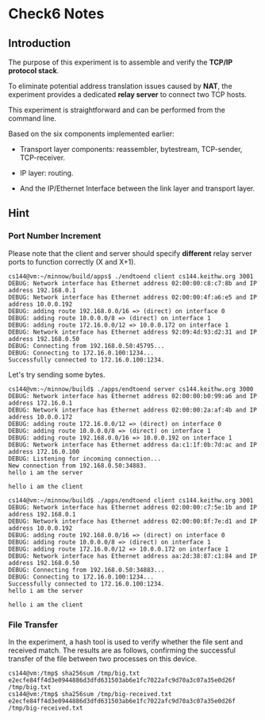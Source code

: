 # Check6 Notes

## Introduction

The purpose of this experiment is to assemble and verify the **TCP/IP protocol stack**.

To eliminate potential address translation issues caused by **NAT**, the experiment provides a dedicated **relay server** to connect two TCP hosts.

This experiment is straightforward and can be performed from the command line.

Based on the six components implemented earlier:

- Transport layer components: reassembler, bytestream, TCP-sender, TCP-receiver.

- IP layer: routing.

- And the IP/Ethernet Interface between the link layer and transport layer.

## Hint

### Port Number Increment

Please note that the client and server should specify **different** relay server ports to function correctly (X and X+1).

```commandline
cs144@vm:~/minnow/build/apps$ ./endtoend client cs144.keithw.org 3001
DEBUG: Network interface has Ethernet address 02:00:00:c8:c7:8b and IP address 192.168.0.1
DEBUG: Network interface has Ethernet address 02:00:00:4f:a6:e5 and IP address 10.0.0.192
DEBUG: adding route 192.168.0.0/16 => (direct) on interface 0
DEBUG: adding route 10.0.0.0/8 => (direct) on interface 1
DEBUG: adding route 172.16.0.0/12 => 10.0.0.172 on interface 1
DEBUG: Network interface has Ethernet address 92:09:4d:93:d2:31 and IP address 192.168.0.50
DEBUG: Connecting from 192.168.0.50:45795...
DEBUG: Connecting to 172.16.0.100:1234...
Successfully connected to 172.16.0.100:1234.
```

Let's try sending some bytes.

```commandline
cs144@vm:~/minnow/build$ ./apps/endtoend server cs144.keithw.org 3000
DEBUG: Network interface has Ethernet address 02:00:00:b0:99:a6 and IP address 172.16.0.1
DEBUG: Network interface has Ethernet address 02:00:00:2a:af:4b and IP address 10.0.0.172
DEBUG: adding route 172.16.0.0/12 => (direct) on interface 0
DEBUG: adding route 10.0.0.0/8 => (direct) on interface 1
DEBUG: adding route 192.168.0.0/16 => 10.0.0.192 on interface 1
DEBUG: Network interface has Ethernet address da:c1:1f:0b:7d:ac and IP address 172.16.0.100
DEBUG: Listening for incoming connection...
New connection from 192.168.0.50:34883.
hello i am the server

hello i am the client

cs144@vm:~/minnow/build$ ./apps/endtoend client cs144.keithw.org 3001
DEBUG: Network interface has Ethernet address 02:00:00:c7:5e:1b and IP address 192.168.0.1
DEBUG: Network interface has Ethernet address 02:00:00:8f:7e:d1 and IP address 10.0.0.192
DEBUG: adding route 192.168.0.0/16 => (direct) on interface 0
DEBUG: adding route 10.0.0.0/8 => (direct) on interface 1
DEBUG: adding route 172.16.0.0/12 => 10.0.0.172 on interface 1
DEBUG: Network interface has Ethernet address aa:2d:38:87:c1:84 and IP address 192.168.0.50
DEBUG: Connecting from 192.168.0.50:34883...
DEBUG: Connecting to 172.16.0.100:1234...
Successfully connected to 172.16.0.100:1234.
hello i am the server
 
hello i am the client 

```

### File Transfer

In the experiment, a hash tool is used to verify whether the file sent and received match. The results are as follows, confirming the successful transfer of the file between two processes on this device.

```commandline
cs144@vm:/tmp$ sha256sum /tmp/big.txt
e2ecfe84ff4d3e0944886d3dfd631503ab6e1fc7022afc9d70a3c07a35e0d26f  /tmp/big.txt
cs144@vm:/tmp$ sha256sum /tmp/big-received.txt
e2ecfe84ff4d3e0944886d3dfd631503ab6e1fc7022afc9d70a3c07a35e0d26f  /tmp/big-received.txt
```